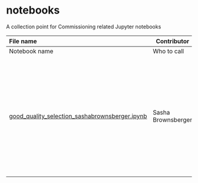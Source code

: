 # notebooks
A collection point for Commissioning related Jupyter notebooks




|File name     | Contributor     |Description      | 
|:--------------|-----------------|------------------|
| Notebook name | Who to call | What it does |
| [good_quality_selection_sashabrownsberger.ipynb](good_quality_selection_sashabrownsberger.ipynb) | Sasha Brownsberger | Trims objects in user selected coadds based on user choice of flags for all of a user specified set of filters. Optionally, further trims based on object appearing as a star/galaxy.  Returns set of astropy tables. Should be merged with flag_analysis.ipynb. |
